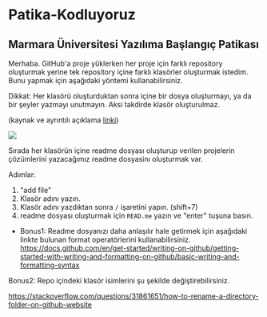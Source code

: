 # Patika-Kodluyoruz
## Marmara Üniversitesi Yazılıma Başlangıç Patikası

Merhaba.
GitHub'a proje yüklerken her proje için farklı repository oluşturmak yerine tek repository içine farklı klasörler oluşturmak istedim.
Bunu yapmak için aşağıdaki yöntemi kullanabilirsiniz.

Dikkat: Her klasörü oluşturduktan sonra içine bir dosya oluşturmayı, ya da bir şeyler yazmayı unutmayın. Aksi takdirde klasör oluşturulmaz.

(kaynak ve ayrıntılı açıklama [linki](https://sdet-tomaszbuga.medium.com/shortz-how-to-create-subfolders-in-your-github-repository-255d340b298c))

![](https://miro.medium.com/max/640/1*bAAiw1pNFLqJliGO-2ETSg.gif)

Sırada her klasörün içine readme dosyası oluşturup verilen projelerin çözümlerini yazacağımız readme dosyasinı oluşturmak var.

Adımlar:

1. "add file"
2. Klasör adını yazın.
3. Klasör adını yazdıktan sonra ```/``` işaretini yapın. (shift+7)
5. readme dosyası oluşturmak için ```READ.me``` yazın ve "enter" tuşuna basın.

- Bonus1: Readme dosyanızı daha anlaşılır hale getirmek için aşağıdaki linkte bulunan format operatörlerini kullanabilirsiniz.
https://docs.github.com/en/get-started/writing-on-github/getting-started-with-writing-and-formatting-on-github/basic-writing-and-formatting-syntax

Bonus2: Repo içindeki klasör isimlerini şu şekilde değiştirebilirsiniz.

https://stackoverflow.com/questions/31861651/how-to-rename-a-directory-folder-on-github-website 


